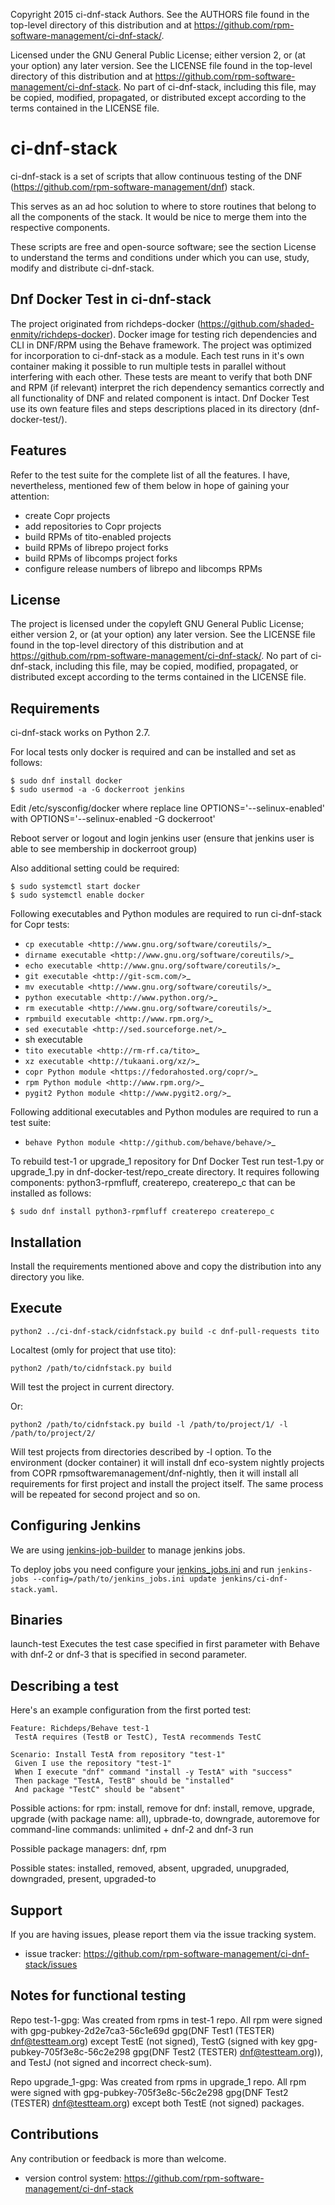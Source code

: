 
   Copyright 2015 ci-dnf-stack Authors. See the AUTHORS file
   found in the top-level directory of this distribution and
   at https://github.com/rpm-software-management/ci-dnf-stack/.

   Licensed under the GNU General Public License; either version 2,
   or (at your option) any later version. See the LICENSE file found
   in the top-level directory of this distribution and at
   https://github.com/rpm-software-management/ci-dnf-stack. No part
   of ci-dnf-stack, including this file, may be copied, modified,
   propagated, or distributed except according to the terms contained
   in the LICENSE file.


ci-dnf-stack
============

ci-dnf-stack is a set of scripts that allow continuous testing of the
DNF (https://github.com/rpm-software-management/dnf) stack.

This serves as an ad hoc solution to where to store routines that belong
to all the components of the stack. It would be nice to merge them into
the respective components.

These scripts are free and open-source software; see the section License
to understand the terms and conditions under which you can use, study,
modify and distribute ci-dnf-stack.

Dnf Docker Test in ci-dnf-stack
-------------------------------

The project originated from richdeps-docker (https://github.com/shaded-enmity/richdeps-docker).
Docker image for testing rich dependencies and CLI in DNF/RPM
using the Behave framework. The project was optimized for incorporation to
ci-dnf-stack as a module.
Each test runs in it's own container making it possible to run multiple tests
in parallel without interfering with each other. These tests are meant to
verify that both DNF and RPM (if relevant) interpret the rich dependency semantics
correctly and all functionality of DNF and related component is intact. Dnf Docker
Test use its own feature files and steps descriptions placed in its directory
(dnf-docker-test/).

Features
--------

Refer to the test suite for the complete list of all the features. I
have, nevertheless, mentioned few of them below in hope of gaining your
attention:

- create Copr projects
- add repositories to Copr projects
- build RPMs of tito-enabled projects
- build RPMs of librepo project forks
- build RPMs of libcomps project forks
- configure release numbers of librepo and libcomps RPMs


License
-------

The project is licensed under the copyleft GNU General Public License;
either version 2, or (at your option) any later version. See the
LICENSE file found in the top-level directory of this distribution and
at https://github.com/rpm-software-management/ci-dnf-stack/. No part of
ci-dnf-stack, including this file, may be copied, modified, propagated,
or distributed except according to the terms contained in the LICENSE
file.


Requirements
------------

ci-dnf-stack works on Python 2.7.

For local tests only docker is required and can be installed and set as follows:
```
$ sudo dnf install docker
$ sudo usermod -a -G dockerroot jenkins
```

Edit /etc/sysconfig/docker where replace line OPTIONS='--selinux-enabled' with OPTIONS='--selinux-enabled -G dockerroot'

Reboot server or logout and login jenkins user (ensure that jenkins user is able to see membership in dockerroot group)

Also additional setting could be required:
```
$ sudo systemctl start docker
$ sudo systemctl enable docker
```

Following executables and Python modules are required to run
ci-dnf-stack for Copr tests:

- `cp executable <http://www.gnu.org/software/coreutils/>`_
- `dirname executable <http://www.gnu.org/software/coreutils/>`_
- `echo executable <http://www.gnu.org/software/coreutils/>`_
- `git executable <http://git-scm.com/>`_
- `mv executable <http://www.gnu.org/software/coreutils/>`_
- `python executable <http://www.python.org/>`_
- `rm executable <http://www.gnu.org/software/coreutils/>`_
- `rpmbuild executable <http://www.rpm.org/>`_
- `sed executable <http://sed.sourceforge.net/>`_
- sh executable
- `tito executable <http://rm-rf.ca/tito>`_
- `xz executable <http://tukaani.org/xz/>`_
- `copr Python module <https://fedorahosted.org/copr/>`_
- `rpm Python module <http://www.rpm.org/>`_
- `pygit2 Python module <http://www.pygit2.org/>`_

Following additional executables and Python modules are required to run
a test suite:

- `behave Python module <http://github.com/behave/behave/>`_

To rebuild test-1 or upgrade_1 repository for Dnf Docker Test run test-1.py
or upgrade_1.py in dnf-docker-test/repo_create directory. It requires
following components:
python3-rpmfluff, createrepo, createrepo_c that can be installed as follows:
```
$ sudo dnf install python3-rpmfluff createrepo createrepo_c
```


Installation
------------

Install the requirements mentioned above and copy the distribution into
any directory you like.


Execute
-------

```
python2 ../ci-dnf-stack/cidnfstack.py build -c dnf-pull-requests tito
```
Localtest (omly for project that use tito):
```
python2 /path/to/cidnfstack.py build
```
Will test the project in current directory.

Or:
```
python2 /path/to/cidnfstack.py build -l /path/to/project/1/ -l /path/to/project/2/
```
Will test projects from directories described by -l option. To the environment
(docker container) it will install dnf eco-system nightly projects from COPR
rpmsoftwaremanagement/dnf-nightly, then it will install all requirements for
first project and install the project itself. The same process will be repeated
for second project and so on.

Configuring Jenkins
-------------------

We are using [jenkins-job-builder](http://docs.openstack.org/infra/jenkins-job-builder/)
to manage jenkins jobs.

To deploy jobs you need configure your [jenkins_jobs.ini](http://docs.openstack.org/infra/jenkins-job-builder/execution.html)
and run `jenkins-jobs --config=/path/to/jenkins_jobs.ini update jenkins/ci-dnf-stack.yaml`.


Binaries
--------

launch-test
Executes the test case specified in first parameter with Behave with dnf-2 or
dnf-3 that is specified in second
parameter.

Describing a test
-----------------

Here's an example configuration from the first ported test:

```
Feature: Richdeps/Behave test-1
 TestA requires (TestB or TestC), TestA recommends TestC

Scenario: Install TestA from repository "test-1"
 Given I use the repository "test-1"
 When I execute "dnf" command "install -y TestA" with "success"
 Then package "TestA, TestB" should be "installed"
 And package "TestC" should be "absent"

```

Possible actions:
    for rpm: install, remove
    for dnf: install, remove, upgrade, upgrade (with package name: all),
    upbrade-to, downgrade, autoremove
    for command-line commands: unlimited + dnf-2 and dnf-3 run

Possible package managers: dnf, rpm

Possible states: installed, removed, absent, upgraded, unupgraded, downgraded,
present, upgraded-to

Support
-------

If you are having issues, please report them via the issue tracking
system.

- issue tracker: https://github.com/rpm-software-management/ci-dnf-stack/issues


Notes for functional testing
----------------------------

Repo test-1-gpg:
Was created from rpms in test-1 repo. All rpm were signed with gpg-pubkey-2d2e7ca3-56c1e69d	gpg(DNF Test1 (TESTER)
<dnf@testteam.org>) except TestE (not signed), TestG (signed with key gpg-pubkey-705f3e8c-56c2e298	gpg(DNF Test2 
(TESTER) <dnf@testteam.org>)), and TestJ (not signed and incorrect check-sum).

Repo upgrade_1-gpg:
Was created from rpms in upgrade_1 repo. All rpm were signed with gpg-pubkey-705f3e8c-56c2e298	gpg(DNF Test2 
(TESTER) <dnf@testteam.org>) except both TestE (not signed) packages.


Contributions
-------------

Any contribution or feedback is more than welcome.

- version control system: https://github.com/rpm-software-management/ci-dnf-stack
